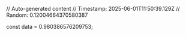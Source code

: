 // Auto-generated content
// Timestamp: 2025-06-01T11:50:39.129Z
// Random: 0.12004664370580387

const data = 0.980386576209753;